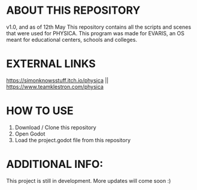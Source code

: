 # ABOUT THIS REPOSITORY
v1.0, and as of 12th May
This repository contains all the scripts and scenes that were used for PHYSICA.
This program was made for EVARIS, an OS meant for educational centers, schools and colleges.

# EXTERNAL LINKS
https://simonknowsstuff.itch.io/physica ||
https://www.teamklestron.com/physica

# HOW TO USE
1. Download / Clone this repository
2. Open Godot
3. Load the project.godot file from this repository

# ADDITIONAL INFO:
This project is still in development. More updates will come soon :)

